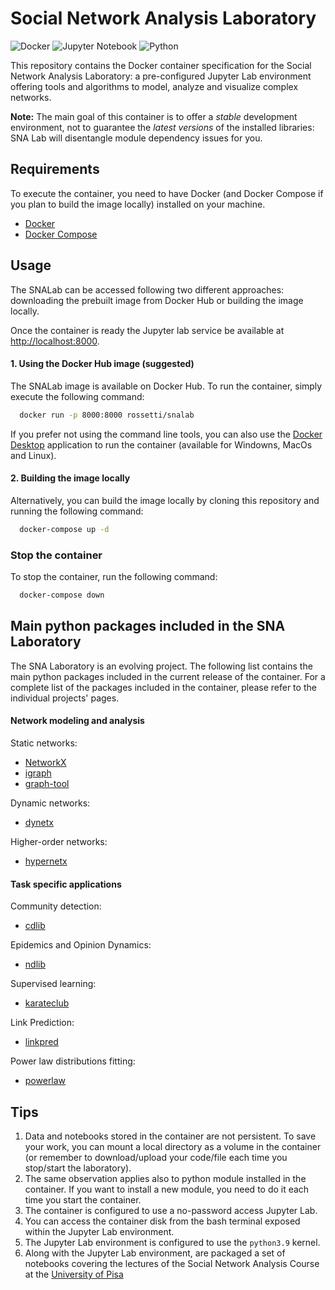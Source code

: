 # Social Network Analysis Laboratory

![Docker](https://img.shields.io/badge/docker-%230db7ed.svg?style=for-the-badge&logo=docker&logoColor=white)
![Jupyter Notebook](https://img.shields.io/badge/jupyter-%23FA0F00.svg?style=for-the-badge&logo=jupyter&logoColor=white)
![Python](https://img.shields.io/badge/python-3670A0?style=for-the-badge&logo=python&logoColor=ffdd54)


This repository contains the Docker container specification for the Social Network Analysis Laboratory: a pre-configured Jupyter Lab environment offering tools and algorithms to model, analyze and visualize complex networks.

**Note:** The main goal of this container is to offer a *stable* development environment, not to guarantee the *latest versions* of the installed libraries: SNA Lab will disentangle module dependency issues for you.

## Requirements

To execute the container, you need to have Docker (and Docker Compose if you plan to build the image locally) installed on your machine. 

- [Docker](https://www.docker.com/)
- [Docker Compose](https://docs.docker.com/compose/)

## Usage 

The SNALab can be accessed following two different approaches: downloading the prebuilt image from Docker Hub or building the image locally.

Once the container is ready the Jupyter lab service be available at [http://localhost:8000](http://localhost:8000).

#### 1. Using the Docker Hub image (suggested)

The SNALab image is available on Docker Hub. To run the container, simply execute the following command:

```bash
  docker run -p 8000:8000 rossetti/snalab
```

If you prefer not using the command line tools, you can also use the [Docker Desktop](https://www.docker.com/products/docker-desktop/) application to run the container (available for Windowns, MacOs and Linux).

#### 2. Building the image locally

Alternatively, you can build the image locally by cloning this repository and running the following command:

```bash
  docker-compose up -d
```

### Stop the container

To stop the container, run the following command:

```bash
  docker-compose down
```

## Main python packages included in the SNA Laboratory

The SNA Laboratory is an evolving project. The following list contains the main python packages included in the current release of the container.
For a complete list of the packages included in the container, please refer to the individual projects' pages.

#### Network modeling and analysis

Static networks:
- [NetworkX](https://networkx.org/)
- [igraph](https://igraph.org/python/)
- [graph-tool](https://graph-tool.skewed.de/)

Dynamic networks:
- [dynetx](https://dynetx.readthedocs.io/en/latest/)

Higher-order networks:
- [hypernetx](https://hypernetx.readthedocs.io/en/latest/)

#### Task specific applications

Community detection:
- [cdlib](https://cdlib.readthedocs.io/en/latest/)

Epidemics and Opinion Dynamics:
- [ndlib](https://ndlib.readthedocs.io/en/latest/)

Supervised learning:
- [karateclub](https://karateclub.readthedocs.io/en/latest/)

Link Prediction:
- [linkpred](https://linkpred.readthedocs.io/en/latest/)

Power law distributions fitting:
- [powerlaw](https://pypi.org/project/powerlaw/)

## Tips

1. Data and notebooks stored in the container are not persistent. To save your work, you can mount a local directory as a volume in the container (or remember to download/upload your code/file each time you stop/start the laboratory). 
2. The same observation applies also to python module installed in the container. If you want to install a new module, you need to do it each time you start the container.
3. The container is configured to use a no-password access Jupyter Lab.
4. You can access the container disk from the bash terminal exposed within the Jupyter Lab environment. 
5. The Jupyter Lab environment is configured to use the `python3.9` kernel.
6. Along with the Jupyter Lab environment, are packaged a set of notebooks covering the lectures of the Social Network Analysis Course at the [University of Pisa](https://github.com/sna-unipi)





